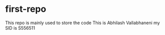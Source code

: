 # first-repo
This repo is mainly used to store the code
This is Abhilash Vallabhaneni my SID is S556511
